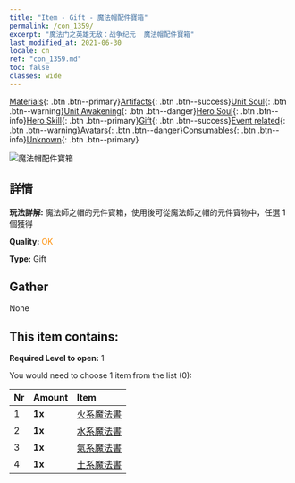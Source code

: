 ```yaml
---
title: "Item - Gift - 魔法帽配件寶箱"
permalink: /con_1359/
excerpt: "魔法门之英雄无敌：战争纪元  魔法帽配件寶箱"
last_modified_at: 2021-06-30
locale: cn
ref: "con_1359.md"
toc: false
classes: wide
---
```

 [Materials](/ItemsCN/){: .btn .btn--primary}[Artifacts](/ItemsCN/Artifacts/){: .btn .btn--success}[Unit Soul](/ItemsCN/UnitSoul/){: .btn .btn--warning}[Unit Awakening](/ItemsCN/UnitAwakening/){: .btn .btn--danger}[Hero Soul](/ItemsCN/HeroSoul/){: .btn .btn--info}[Hero Skill](/ItemsCN/HeroSkill/){: .btn .btn--primary}[Gift](/ItemsCN/Gift/){: .btn .btn--success}[Event related](/ItemsCN/Events/){: .btn .btn--warning}[Avatars](/ItemsCN/Avatars/){: .btn .btn--danger}[Consumables](/ItemsCN/Consumables/){: .btn .btn--info}[Unknown](/ItemsCN/Unknown/){: .btn .btn--primary}

 ![魔法帽配件寶箱](/images/t/i_906036.png)

## 詳情
 **玩法詳解:** 魔法師之帽的元件寶箱，使用後可從魔法師之帽的元件寶物中，任選 1 個獲得

 **Quality:** <span style="color: #FF8C00">OK</span>

 **Type:** Gift

## Gather

  None

## This item contains:

 **Required Level to open:** 1

 You would need to choose 1 item from the list (0):

  | Nr | Amount |     Item    |
  |:---|:-------|:------------|
  | 1 |  **1x** | [火系魔法書](/cn/Items/art_178/) |  | 
  | 2 |  **1x** | [水系魔法書](/cn/Items/art_179/) |  | 
  | 3 |  **1x** | [氣系魔法書](/cn/Items/art_180/) |  | 
  | 4 |  **1x** | [土系魔法書](/cn/Items/art_181/) |  | 
